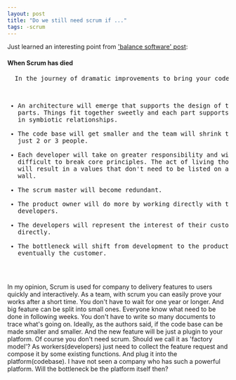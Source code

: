 ```yaml
---
layout: post
title: "Do we still need scrum if ..."
tags: -scrum
---
```


Just learned an interesting point from <a href='http://architects.dzone.com/articles/balancing-software'>'balance software' post</a>:
<h4>When Scrum has died</h4>
<pre>
  In the journey of dramatic improvements to bring your code base under control, there are few things that you should take notice off.

  * An architecture will emerge that supports the design of the resident parts.  Things fit together sweetly and each part supports the other part in symbiotic relationships.
  * The code base will get smaller and the team will shrink to, perhaps,  just 2 or 3 people.
  * Each developer will take on greater responsibility and will find it difficult to break core principles.  The act of living those principles will result in a values that don't need to be listed on a poster on the wall.
  * The scrum master will become redundant.
  * The product owner will do more by working directly with the developers.
  * The developers will represent the interest of their customers directly.
  * The bottleneck will shift from development to the product owner and eventually the customer.
</pre>

In my opinion, Scrum is used for company to delivery features to users quickly and interactively. As a team, with scrum you can easily prove your works after a short time. You don't have to wait for one year or longer. And big feature can be split into small ones. Everyone know what need to be done in following weeks. You don't have to write so many documents to trace what's going on. Ideally, as the authors said, if the code base can be made smaller and smaller. And the new feature will be just a plugin to your platform. Of course you don't need scrum. Should we call it as 'factory model'? As workers(developers) just need to collect the feature request and compose it by some existing functions. And plug it into the platform(codebase). I have not seen a company who has such a powerful platform. Will the bottleneck be the platform itself then?

